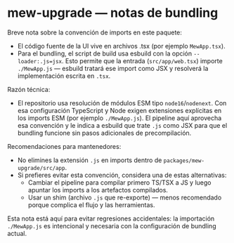 # mew-upgrade — notas de bundling

Breve nota sobre la convención de imports en este paquete:

- El código fuente de la UI vive en archivos .tsx (por ejemplo `MewApp.tsx`).
- Para el bundling, el script de build usa esbuild con la opción `--loader:.js=jsx`.
  Esto permite que la entrada (`src/app/web.tsx`) importe `./MewApp.js` — esbuild
  tratará ese import como JSX y resolverá la implementación escrita en `.tsx`.

Razón técnica:
- El repositorio usa resolución de módulos ESM tipo `node16`/`nodenext`. Con esa
  configuración TypeScript y Node exigen extensiones explícitas en los imports ESM
  (por ejemplo `./MewApp.js`). El pipeline aquí aprovecha esa convención y le indica
  a esbuild que trate `.js` como JSX para que el bundling funcione sin pasos
  adicionales de precompilación.

Recomendaciones para mantenedores:
- No elimines la extensión `.js` en imports dentro de `packages/mew-upgrade/src/app`.
- Si prefieres evitar esta convención, considera una de estas alternativas:
  - Cambiar el pipeline para compilar primero TS/TSX a JS y luego apuntar los imports
    a los artefactos compilados.
  - Usar un shim (archivo `.js` que re-exporte) — menos recomendado porque
    complica el flujo y las herramientas.

Esta nota está aquí para evitar regresiones accidentales: la importación `./MewApp.js`
es intencional y necesaria con la configuración de bundling actual.
